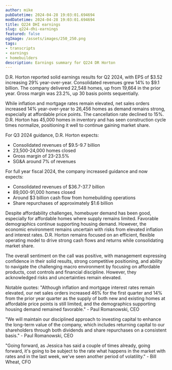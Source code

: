 ```yaml
---
author: mike
pubDatetime: 2024-04-28 19:03:01.694694
modDatetime: 2024-04-28 19:03:01.694694
title: Q224 DHI earnings
slug: q224-dhi-earnings
featured: false
ogImage: /assets/images/250_250.png
tags:
- transcripts
- earnings
- homebuilders
description: Earnings summary for Q224 DR Horton
---
```

D.R. Horton reported solid earnings results for Q2 2024, with EPS of $3.52 increasing 29% year-over-year. Consolidated revenues grew 14% to $9.1 billion. The company delivered 22,548 homes, up from 19,664 in the prior year. Gross margin was 23.2%, up 30 basis points sequentially.

While inflation and mortgage rates remain elevated, net sales orders increased 14% year-over-year to 26,456 homes as demand remains strong, especially at affordable price points. The cancellation rate declined to 15%. D.R. Horton has 45,000 homes in inventory and has seen construction cycle times normalize, positioning it well to continue gaining market share. 

For Q3 2024 guidance, D.R. Horton expects:
- Consolidated revenues of $9.5-9.7 billion
- 23,500-24,000 homes closed 
- Gross margin of 23-23.5%
- SG&A around 7% of revenues

For full year fiscal 2024, the company increased guidance and now expects:
- Consolidated revenues of $36.7-37.7 billion
- 89,000-91,000 homes closed
- Around $3 billion cash flow from homebuilding operations
- Share repurchases of approximately $1.6 billion

Despite affordability challenges, homebuyer demand has been good, especially for affordable homes where supply remains limited. Favorable demographics continue supporting housing demand. However, the economic environment remains uncertain with risks from elevated inflation and interest rates. D.R. Horton remains focused on an efficient, flexible operating model to drive strong cash flows and returns while consolidating market share.

The overall sentiment on the call was positive, with management expressing confidence in their solid results, strong competitive positioning, and ability to navigate the challenging macro environment by focusing on affordable products, cost controls and financial discipline. However, they acknowledged risks and uncertainties remain elevated.

Notable quotes:
"Although inflation and mortgage interest rates remain elevated, our net sales orders increased 46% for the first quarter and 14% from the prior year quarter as the supply of both new and existing homes at affordable price points is still limited, and the demographics supporting housing demand remained favorable." - Paul Romanowski, CEO

"We will maintain our disciplined approach to investing capital to enhance the long-term value of the company, which includes returning capital to our shareholders through both dividends and share repurchases on a consistent basis." - Paul Romanowski, CEO

"Going forward, as Jessica has said a couple of times already, going forward, it's going to be subject to the rate what happens in the market with rates and in the last week, we've seen another period of volatility." - Bill Wheat, CFO